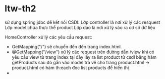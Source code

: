 # ltw-th2
sử dụng spring jdbc để kết nối CSDL
Lớp controller là nơi xử lý các resquest
Lớp model chứa thực thể product
Lớp dao là nơi xử lý vào ra cơ sở dữ liệu

HomeController xử lý các yêu cầu request:
- GetMapping("/") sẽ chuyển đến đến trang index.html.
- @GetMapping("/view") xử lý các request trên đường dẫn /view khi có yêu cầu view từ trang index tại đây lấy ra list product từ csdl bằng hàm getProducts sau đó gắn vào model trả về cho trang product.html
-> product.html có hàm th:each đọc list products để hiển thị
-
